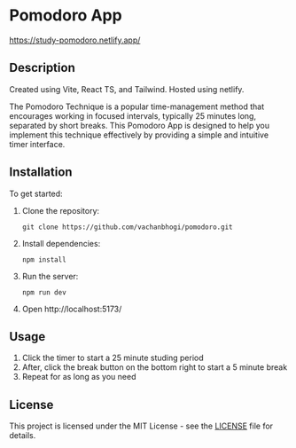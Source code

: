 # Pomodoro App
https://study-pomodoro.netlify.app/

## Description

Created using Vite, React TS, and Tailwind. Hosted using netlify. 

The Pomodoro Technique is a popular time-management method that encourages working in focused intervals, typically 25 minutes long, separated by short breaks. This Pomodoro App is designed to help you implement this technique effectively by providing a simple and intuitive timer interface.


## Installation
To get started:
1. Clone the repository:
   ```
   git clone https://github.com/vachanbhogi/pomodoro.git
   ```
2. Install dependencies:
   ```
   npm install
   ```
3. Run the server:
   ```
   npm run dev
   ```
4. Open http://localhost:5173/

## Usage
1. Click the timer to start a 25 minute studing period
2. After, click the break button on the bottom right to start a 5 minute break
3. Repeat for as long as you need

## License
This project is licensed under the MIT License - see the [LICENSE](LICENSE) file for details.

